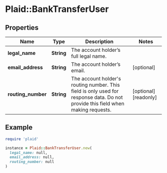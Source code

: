 # Plaid::BankTransferUser

## Properties

| Name | Type | Description | Notes |
| ---- | ---- | ----------- | ----- |
| **legal_name** | **String** | The account holder’s full legal name. |  |
| **email_address** | **String** | The account holder’s email. | [optional] |
| **routing_number** | **String** | The account holder&#39;s routing number. This field is only used for response data. Do not provide this field when making requests. | [optional][readonly] |

## Example

```ruby
require 'plaid'

instance = Plaid::BankTransferUser.new(
  legal_name: null,
  email_address: null,
  routing_number: null
)
```

